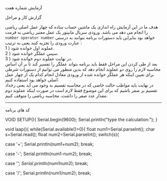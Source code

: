  آزمایش شماره هفت 

 گزارش کار و مراحل 

هدف ما در این آزمایش راه اندازی یک ماشین حساب ساده که چهار عمل اصلی ریاضی را انجام می دهد می باشد. ورودی سریال مانیتور یک عمل معتبر ریاضی به فرمت `number operator number` خواهد بود بنابراین باید دستورات برنامه بتوانند به درستی عبارت ورودی را تجزیه کنند یعنی به ترتیب :  
1 ) عملوند اول خوانده شود.  
2 ) سپس عملگر خوانده شود.  
3 ) در نهایت عملوند دوم خوانده شود.  
بعد از طی کردن این مراحل فقط باید برنامه بتواند عملگر را تفسیر کند تا بر آن اساس محاسبه لازم را روی دو عملوند انجام دهد که بدین منظور می توانیم از دستورات شرطی برای تعیین اینکه هر عملگر خوانده شده از ورودی معادل انجام کدام یک از چهار عمل اصلی خواهد بود استفاده کنیم.  
در نهایت باید مواظب حالت خاصی که در محاسبه تقسیم به وجود می آید یعنی رخداد تقسیم بر صفر باشیم که برای این موضوع فقط لازم است در صورت اینکه عملوند دوم مقدار عدد صفر را داشت، محاسبه ریاضی را متوقف کنیم.

---

 کد های برنامه 

VOID SETUP(){
Serial.begin(9600);
Serial.println("type the calculation:");
}

void laap(){
while(Serial.available()>0){
float num1=Serial.parseInt();
char s=Serial.read();
float num2=Serial.parseInt();
switch(s){

case '+';
Serial.println(num1+num2);
break;

case '-';
Serial.println(num1-num2);
break;



case '*';
Serial.println(num1*num2);
break;




case '/';
Serial.println(num1/num2);
break;
